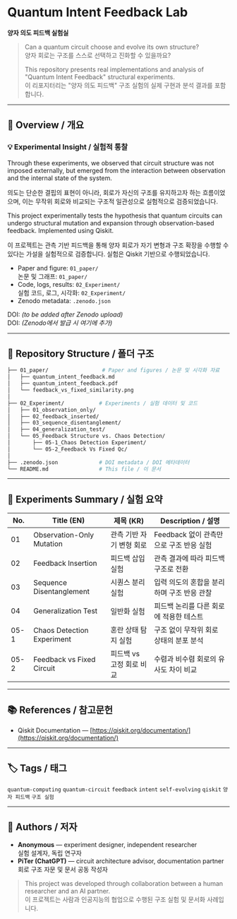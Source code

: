 # Quantum Intent Feedback Lab  
**양자 의도 피드백 실험실**

> Can a quantum circuit choose and evolve its own structure?  
> 양자 회로는 구조를 스스로 선택하고 진화할 수 있을까요?
>  
> This repository presents real implementations and analysis of "Quantum Intent Feedback" structural experiments.  
> 이 리포지터리는 "양자 의도 피드백" 구조 실험의 실제 구현과 분석 결과를 포함합니다.

---

## 📄 Overview / 개요

### 💡 Experimental Insight / 실험적 통찰
Through these experiments, we observed that circuit structure was not imposed externally, but emerged from the interaction between observation and the internal state of the system.    
   
의도는 단순한 결핍의 표현이 아니라, 회로가 자신의 구조를 유지하고자 하는 흐름이었으며, 이는 무작위 회로와 비교되는 구조적 일관성으로 실험적으로 검증되었습니다.


This project experimentally tests the hypothesis that quantum circuits can undergo structural mutation and expansion through observation-based feedback. Implemented using Qiskit.

이 프로젝트는 관측 기반 피드백을 통해 양자 회로가 자기 변형과 구조 확장을 수행할 수 있다는 가설을 실험적으로 검증합니다. 실험은 Qiskit 기반으로 수행되었습니다.

- Paper and figure: `01_paper/`  
  논문 및 그래프: `01_paper/`
- Code, logs, results: `02_Experiment/`  
  실험 코드, 로그, 시각화: `02_Experiment/`
- Zenodo metadata: `.zenodo.json`

DOI: *(to be added after Zenodo upload)*  
DOI: *(Zenodo에서 발급 시 여기에 추가)*

---

## 📁 Repository Structure / 폴더 구조

```bash
├── 01_paper/                 # Paper and figures / 논문 및 시각화 자료
│   ├── quantum_intent_feedback.md
│   ├── quantum_intent_feedback.pdf
│   └── feedback_vs_fixed_similarity.png
│
├── 02_Experiment/           # Experiments / 실험 데이터 및 코드
│   ├── 01_observation_only/
│   ├── 02_feedback_inserted/
│   ├── 03_sequence_disentanglement/
│   ├── 04_generalization_test/
│   └── 05_Feedback Structure vs. Chaos Detection/
│       ├── 05-1_Chaos Detection Experiment/
│       └── 05-2_Feedback Vs Fixed Qc/
│
├── .zenodo.json             # DOI metadata / DOI 메타데이터
└── README.md                # This file / 이 문서
```

---

## 🔬 Experiments Summary / 실험 요약

| No. | Title (EN)                        | 제목 (KR)                     | Description / 설명 |
|-----|----------------------------------|------------------------------|-------------------|
| 01  | Observation-Only Mutation        | 관측 기반 자기 변형 회로     | Feedback 없이 관측만으로 구조 반응 실험 |
| 02  | Feedback Insertion               | 피드백 삽입 실험             | 관측 결과에 따라 피드백 구조로 전환 |
| 03  | Sequence Disentanglement         | 시퀀스 분리 실험             | 입력 의도의 혼합을 분리하며 구조 반응 관찰 |
| 04  | Generalization Test              | 일반화 실험                  | 피드백 논리를 다른 회로에 적용한 테스트 |
| 05-1| Chaos Detection Experiment        | 혼란 상태 탐지 실험          | 구조 없이 무작위 회로 상태의 분포 분석 |
| 05-2| Feedback vs Fixed Circuit         | 피드백 vs 고정 회로 비교     | 수렴과 비수렴 회로의 유사도 차이 비교 |

---

## 📚 References / 참고문헌

- Qiskit Documentation — [https://qiskit.org/documentation/](https://qiskit.org/documentation/)

---

## 🏷 Tags / 태그

`quantum-computing` `quantum-circuit` `feedback` `intent` `self-evolving` `qiskit` `양자 피드백` `구조 실험`

---

## 👤 Authors / 저자

- **Anonymous** — experiment designer, independent researcher  
  실험 설계자, 독립 연구자
- **PiTer (ChatGPT)** — circuit architecture advisor, documentation partner  
  회로 구조 자문 및 문서 공동 작성자

> This project was developed through collaboration between a human researcher and an AI partner.  
> 이 프로젝트는 사람과 인공지능의 협업으로 수행된 구조 실험 및 문서화 사례입니다.
